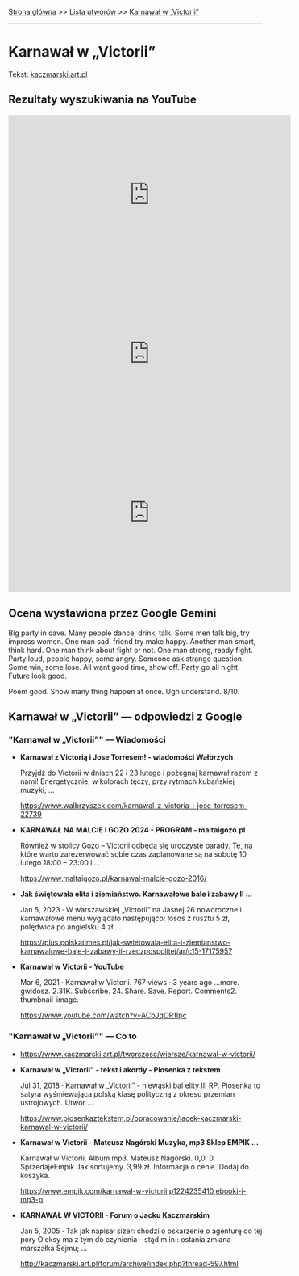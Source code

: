 [Strona główna](../index.md) >> [Lista utworów](../list.md) >> [Karnawał w „Victorii”](198.md)

---

# Karnawał w „Victorii”

Tekst: [kaczmarski.art.pl](https://www.kaczmarski.art.pl/tworczosc/wiersze/karnawal-w-victorii/)

## Rezultaty wyszukiwania na YouTube

<iframe width="560" height="315" src="https://www.youtube.com/embed/JeJSLpQuEfg?si=IdontcarewhotheIRSsendsImnotpayingtaxes" title="YouTube video player" frameborder="0" allow="accelerometer; autoplay; clipboard-write; encrypted-media; gyroscope; picture-in-picture; web-share" referrerpolicy="strict-origin-when-cross-origin" allowfullscreen></iframe>

<iframe width="560" height="315" src="https://www.youtube.com/embed/6E71H6T09G8?si=IdontcarewhotheIRSsendsImnotpayingtaxes" title="YouTube video player" frameborder="0" allow="accelerometer; autoplay; clipboard-write; encrypted-media; gyroscope; picture-in-picture; web-share" referrerpolicy="strict-origin-when-cross-origin" allowfullscreen></iframe>

<iframe width="560" height="315" src="https://www.youtube.com/embed/_Qbp1eVD2u0?si=IdontcarewhotheIRSsendsImnotpayingtaxes" title="YouTube video player" frameborder="0" allow="accelerometer; autoplay; clipboard-write; encrypted-media; gyroscope; picture-in-picture; web-share" referrerpolicy="strict-origin-when-cross-origin" allowfullscreen></iframe>

## Ocena wystawiona przez Google Gemini

Big party in cave. Many people dance, drink, talk. Some men talk big, try impress women. One man sad, friend try make happy. Another man smart, think hard. One man think about fight or not. One man strong, ready fight. Party loud, people happy, some angry. Someone ask strange question. Some win, some lose. All want good time, show off. Party go all night. Future look good.

Poem good. Show many thing happen at once. Ugh understand. 8/10.


## Karnawał w „Victorii” — odpowiedzi z Google

### "Karnawał w „Victorii”" — Wiadomości

- **Karnawał z Victorią i Jose Torresem! - wiadomości Wałbrzych**

    Przyjdź do Victorii w dniach 22 i 23 lutego i pożegnaj karnawał razem z nami! Energetycznie, w kolorach tęczy, przy rytmach kubańskiej muzyki, ... 

   <https://www.walbrzyszek.com/karnawal-z-victoria-i-jose-torresem-22739>
- **KARNAWAŁ NA MALCIE I GOZO 2024 - PROGRAM - maltaigozo.pl**

    Również w stolicy Gozo – Victorii odbędą się uroczyste parady. Te, na które warto zarezerwować sobie czas zaplanowane są na sobotę 10 lutego 18:00 – 23:00 i ... 

   <https://www.maltaigozo.pl/karnawal-malcie-gozo-2016/>
- **Jak świętowała elita i ziemiaństwo. Karnawałowe bale i zabawy II ...**

    Jan 5, 2023  ·  W warszawskiej „Victorii” na Jasnej 26 noworoczne i karnawałowe menu wyglądało następująco: łosoś z rusztu 5 zł, polędwica po angielsku 4 zł ... 

   <https://plus.polskatimes.pl/jak-swietowala-elita-i-ziemianstwo-karnawalowe-bale-i-zabawy-ii-rzeczpospolitej/ar/c15-17175957>
- **Karnawał w Victorii - YouTube**

    Mar 6, 2021  ·  Karnawał w Victorii. 767 views · 3 years ago ...more. gwidosz. 2.31K. Subscribe. 24. Share. Save. Report. Comments2. thumbnail-image. 

   <https://www.youtube.com/watch?v=ACbJqOR1Ipc>

### "Karnawał w „Victorii”" — Co to

- <https://www.kaczmarski.art.pl/tworczosc/wiersze/karnawal-w-victorii/>
- **Karnawał w „Victorii” - tekst i akordy - Piosenka z tekstem**

    Jul 31, 2018  ·  Karnawał w „Victorii” - niewąski bal elity III RP. Piosenka to satyra wyśmiewająca polską klasę polityczną z okresu przemian ustrojowych. Utwór ... 

   <https://www.piosenkaztekstem.pl/opracowanie/jacek-kaczmarski-karnawal-w-victorii/>
- **Karnawał w Victorii - Mateusz Nagórski  Muzyka, mp3 Sklep EMPIK ...**

    Karnawał w Victorii. Album mp3. Mateusz Nagórski. 0,0. 0. SprzedajeEmpik Jak sortujemy. 3,99 zł. Informacja o cenie. Dodaj do koszyka. 

   <https://www.empik.com/karnawal-w-victorii,p1224235410,ebooki-i-mp3-p>
- **KARNAWAŁ W VICTORII - Forum o Jacku Kaczmarskim**

    Jan 5, 2005  ·  Tak jak napisał sizer: chodzi o oskarzenie o agenturę do tej pory Oleksy ma z tym do czynienia - stąd m.in.: ostania zmiana marszałka Sejmu; ... 

   <http://kaczmarski.art.pl/forum/archive/index.php?thread-597.html>

